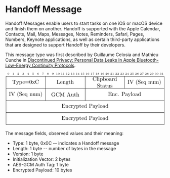 <h1>Handoff Message</h1>

<p> 
Handoff Messages enable users to start tasks on one iOS or macOS device and
finish them on another. Handoff is supported with the Apple Calendar, Contacts,
Mail, Maps, Messages, Notes, Reminders, Safari, Pages, Numbers, Keynote
applications, as well as certain third-party applications that are designed to
support Handoff by their developers. 
</p> 

<p>
This message type was first described by Guillaume Celosia and Mathieu Cunche in 
<a
href="https://petsymposium.org/2020/files/papers/issue1/popets-2020-0003.pdf">Discontinued
Privacy: Personal Data Leaks in Apple Bluetooth-Low-Energy Continuity
Protocols</a>.
</p>

<div align="center">
<img src="/figs/handoff_format.png">
</div>


<p>The message fields, observed values and their meaning:</p>

<ul>
<li>
Type: 1 byte, 0x0C -- indicates a Handoff message
</li>
<li>
Length: 1 byte -- number of bytes in the message
</li>
<li>
Version: 1 byte
</li>
<li>
Initialization Vector: 2 bytes
</li>
<li>
AES-GCM Auth Tag: 1 byte
</li>
<li>
Encrypted Payload: 10 bytes
</li>
</ul>

